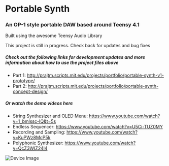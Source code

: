 # Portable Synth
### An OP-1 style portable DAW based around Teensy 4.1
Built using the awesome Teensy Audio Library
 
This project is still in progress. Check back for updates and bug fixes

##### Check out the following links for development updates and more information about how to use the project files above
* Part 1: http://prajtm.scripts.mit.edu/projects/portfolio/portable-synth-v1-prototype/
* Part 2: http://prajtm.scripts.mit.edu/projects/portfolio/portable-synth-concept-design/

##### Or watch the demo videos here
* String Synthesizer and OLED Menu: https://www.youtube.com/watch?v=1_bmlssc-IQ&t=5s
* Endless Sequencer: https://www.youtube.com/watch?v=U5Ci-TUZ0MY
* Recording and Sampling: https://www.youtube.com/watch?v=KuPWz8McP5k
* Polyphonic Synthesizer: https://www.youtube.com/watch?v=QcZ3WIZ24l4

![Device Image](https://i.imgur.com/wGqdGyz.jpg)
